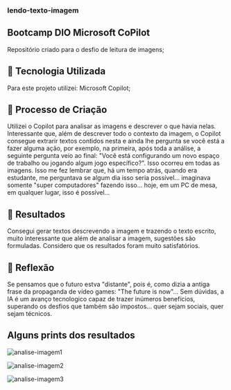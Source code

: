 ### lendo-texto-imagem
## Bootcamp DIO Microsoft CoPilot

Repositório criado para o desfio de leitura de imagens;

## 🤖 Tecnologia Utilizada
Para este projeto utilizei:
Microsoft Copilot;


## 🧐 Processo de Criação
Utilizei o Copilot para analisar as imagens e descrever o que havia nelas. Interessante que, além de descrever todo o contexto da imagem, 
o Copilot consegue extrarir textos contidos nesta e ainda lhe pergunta se você está a fazer alguma ação, por exemplo, na primeira,
após toda a análise, a seguinte pergunta veio ao final: "Você está configurando um novo espaço de trabalho ou jogando algum jogo específico?".
Isso ocorreu em todas as imagens. Isso me fez lembrar que, há um tempo atrás, quando era estudante, me perguntava se algum dia isso seria
possível... imaginava somente "super computadores" fazendo isso... hoje, em um PC de mesa, em qualquer lugar, isso é possível...

## 🚀 Resultados
Consegui gerar textos descrevendo a imagem e trazendo o texto escrito, muito interessante que além de analisar a imagem, sugestões são formuladas.
Considero que os resultados foram muito satisfatórios.

## 💭 Reflexão
Se pensamos que o futuro estva "distante", pois é, como dizia a antiga frase da propaganda de vídeo games: "The future is now"...
Sem dúvidas, a IA é um avanço tecnologico capaz de trazer inúmeros benefícios, superando os desfios que também são impostos... quer sejam
sociais, quer sejam técnicos.

## Alguns prints dos resultados
![analise-imagem1](https://github.com/user-attachments/assets/5c67a1e6-6db9-49fc-ae5f-8ad7891c3033)

![analise-imagem2](https://github.com/user-attachments/assets/5d25cf1a-51d0-4282-a33c-f31ab6a6e767)

![analise-imagem3](https://github.com/user-attachments/assets/4c77ea3c-a123-4e95-b93f-7a024ff93115)

